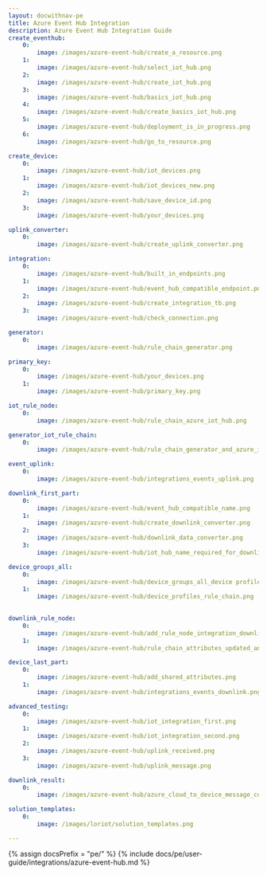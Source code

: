 ```yaml
---
layout: docwithnav-pe
title: Azure Event Hub Integration
description: Azure Event Hub Integration Guide 
create_eventhub: 
    0: 
        image: /images/azure-event-hub/create_a_resource.png
    1:
        image: /images/azure-event-hub/select_iot_hub.png
    2:
        image: /images/azure-event-hub/create_iot_hub.png
    3:
        image: /images/azure-event-hub/basics_iot_hub.png
    4:
        image: /images/azure-event-hub/create_basics_iot_hub.png
    5:
        image: /images/azure-event-hub/deployment_is_in_progress.png
    6:
        image: /images/azure-event-hub/go_to_resource.png

create_device:
    0:
        image: /images/azure-event-hub/iot_devices.png
    1:
        image: /images/azure-event-hub/iot_devices_new.png
    2:
        image: /images/azure-event-hub/save_device_id.png
    3:
        image: /images/azure-event-hub/your_devices.png

uplink_converter:
    0:
        image: /images/azure-event-hub/create_uplink_converter.png

integration:
    0: 
        image: /images/azure-event-hub/built_in_endpoints.png
    1:
        image: /images/azure-event-hub/event_hub_compatible_endpoint.png
    2: 
        image: /images/azure-event-hub/create_integration_tb.png
    3:
        image: /images/azure-event-hub/check_connection.png

generator:
    0: 
        image: /images/azure-event-hub/rule_chain_generator.png

primary_key:
    0: 
        image: /images/azure-event-hub/your_devices.png
    1: 
        image: /images/azure-event-hub/primary_key.png

iot_rule_node:
    0:
        image: /images/azure-event-hub/rule_chain_azure_iot_hub.png

generator_iot_rule_chain:
    0:
        image: /images/azure-event-hub/rule_chain_generator_and_azure_iot_hub.png

event_uplink:
    0:
        image: /images/azure-event-hub/integrations_events_uplink.png

downlink_first_part:
    0:
        image: /images/azure-event-hub/event_hub_compatible_name.png
    1:
        image: /images/azure-event-hub/create_downlink_converter.png
    2:
        image: /images/azure-event-hub/downlink_data_converter.png
    3:
        image: /images/azure-event-hub/iot_hub_name_required_for_downlink.png

device_groups_all:
    0:
        image: /images/azure-event-hub/device_groups_all_device profile.png
    1:
        image: /images/azure-event-hub/device_profiles_rule_chain.png
        

downlink_rule_node:
    0:
        image: /images/azure-event-hub/add_rule_node_integration_downlink.png
    1:
        image: /images/azure-event-hub/rule_chain_attributes_updated_and_downlink.png

device_last_part:
    0:
        image: /images/azure-event-hub/add_shared_attributes.png
    1:
        image: /images/azure-event-hub/integrations_events_downlink.png

advanced_testing:
    0:
        image: /images/azure-event-hub/iot_integration_first.png
    1:
        image: /images/azure-event-hub/iot_integration_second.png
    2:
        image: /images/azure-event-hub/uplink_received.png
    3:
        image: /images/azure-event-hub/uplink_message.png

downlink_result:
    0:
        image: /images/azure-event-hub/azure_cloud_to_device_message_count.png

solution_templates:
    0:
        image: /images/loriot/solution_templates.png

---
```

{% assign docsPrefix = "pe/" %}
{% include docs/pe/user-guide/integrations/azure-event-hub.md %}
